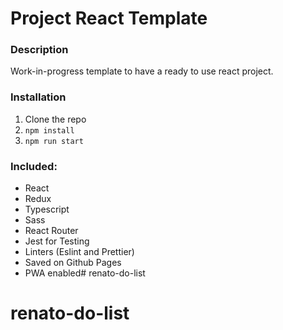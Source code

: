 # Project React Template
### Description

Work-in-progress template to have a ready to use react project.

### Installation

1. Clone the repo
2. `npm install`
3. `npm run start`

### Included:
* React
* Redux
* Typescript
* Sass
* React Router
* Jest for Testing
* Linters (Eslint and Prettier)
* Saved on Github Pages
* PWA enabled# renato-do-list
# renato-do-list
